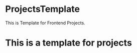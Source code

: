 # ProjectsTemplate
This is Template for Frontend Projects.

<h1> This is a template for projects </h1>
